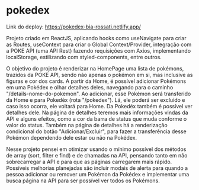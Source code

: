 # pokedex

Link do deploy: https://pokedex-bia-rossati.netlify.app/

Projeto criado em ReactJS, aplicando hooks como useNavigate para criar as Routes, 
useContext para criar o Global Context/Provider, integração com a POKE API (uma API Rest) fazendo requisições com Axios, 
implementando localStorage, estilizando com styled-components, entre outros.

O objetivo do projeto é renderizar na HomePage uma lista de pokémons, trazidos da POKE API, sendo não apenas o pokémon em si,
mas inclusive as figuras e cor dos cards.
A partir da Home, é possível adicionar Pokémons em uma Pokédex e olhar detalhes deles,
navegando para o caminho "/details-nome-do-pokemon". 
Ao adicionar, esse Pokémon será transferido da Home e para Pokedéx (rota "/pokedex"). Lá, ele poderá ser excluído e caso isso ocorra,
ele voltará para Home. Da Pokedéx também é possível ver detalhes dele.
Na página de detalhes teremos mais informações vindas da API e alguns efeitos, como a cor da barra de status que muda conforme o valor do status.
Também na página de detalhes há a renderização condicional do botão "Adicionar/Excluir", para fazer a transferência desse Pokémon dependendo 
dele estar ou não na Pokédex.

Nesse projeto pensei em otimizar usando o mínimo possível dos métodos de array (sort, filter e find) e de chamadas na API,
pensando tanto em não sobrecarregar a API e para que as páginas carregarem mais rápido.
Possíveis melhorias planejadas são incluir modais de alerta para quando a pessoa adicionar ou remover um Pokémon da Pokédex e
implementar uma busca página na API para ser possível ver todos os Pokémons.



